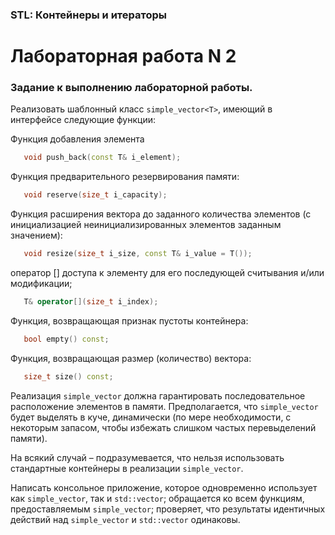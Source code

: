 ### STL: Контейнеры и итераторы
# Лабораторная работа N 2
### Задание к выполнению лабораторной работы.

Реализовать шаблонный класс `simple_vector<T>`, имеющий в интерфейсе следующие функции:
      
Функция добавления элемента
```cpp
   void push_back(const T& i_element);
```
Функция предварительного резервирования памяти:
```cpp
   void reserve(size_t i_capacity);
```
Функция расширения вектора до заданного количества элементов (с инициализацией неинициализированных элементов заданным значением):
```cpp
   void resize(size_t i_size, const T& i_value = T());
```

оператор [] доступа к элементу для его последующей считывания и/или модификации;
```cpp
   T& operator[](size_t i_index);
```

Функция, возвращающая признак пустоты контейнера:
```cpp
   bool empty() const;
```

Функция, возвращающая размер (количество) вектора:
```cpp
   size_t size() const;
```

Реализация `simple_vector` должна гарантировать последовательное расположение элементов в памяти. Предполагается, что `simple_vector` будет выделять в куче, динамически  (по мере необходимости, с некоторым запасом, чтобы избежать слишком частых перевыделений памяти). 

На всякий случай – подразумевается, что нельзя использовать стандартные контейнеры в реализации `simple_vector`.

Написать консольное приложение, которое одновременно использует как `simple_vector`, так и `std::vector`; обращается ко всем функциям, предоставляемым `simple_vector`; проверяет, что результаты идентичных действий над `simple_vector` и `std::vector` одинаковы.
